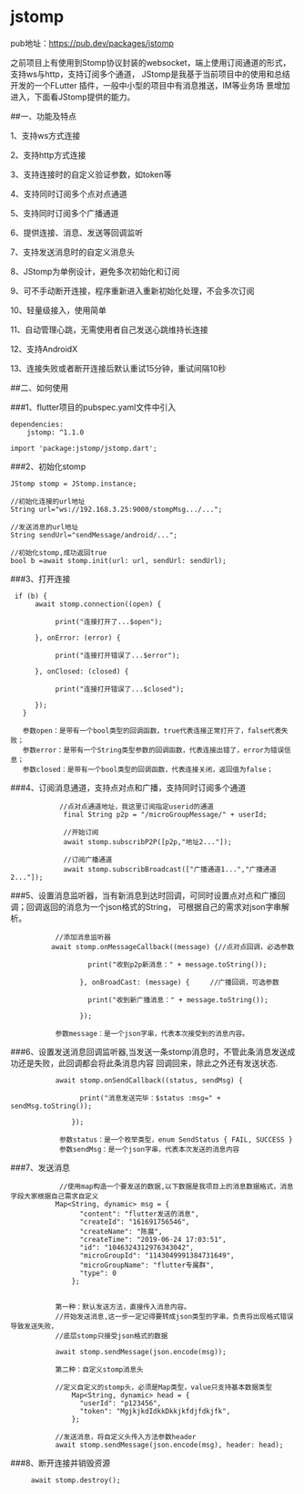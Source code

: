 # jstomp

pub地址：https://pub.dev/packages/jstomp

之前项目上有使用到Stomp协议封装的websocket，端上使用订阅通道的形式，支持ws与http，支持订阅多个通道，
JStomp是我基于当前项目中的使用和总结开发的一个FLutter 插件，一般中小型的项目中有消息推送，IM等业务场
景增加进入，下面看JStomp提供的能力。

##一、功能及特点

1、支持ws方式连接
        
2、支持http方式连接
        
3、支持连接时的自定义验证参数，如token等
        
4、支持同时订阅多个点对点通道
        
5、支持同时订阅多个广播通道
        
6、提供连接、消息、发送等回调监听
        
7、支持发送消息时的自定义消息头
        
8、JStomp为单例设计，避免多次初始化和订阅
        
9、可不手动断开连接，程序重新进入重新初始化处理，不会多次订阅
        
10、轻量级接入，使用简单
        
11、自动管理心跳，无需使用者自己发送心跳维持长连接
        
12、支持AndroidX
        
13、连接失败或者断开连接后默认重试15分钟，重试间隔10秒
        
        
##二、如何使用
    
###1、flutter项目的pubspec.yaml文件中引入

```
dependencies:
    jstomp: ^1.1.0

import 'package:jstomp/jstomp.dart';

```
###2、初始化stomp

```
JStomp stomp = JStomp.instance;

//初始化连接的url地址
String url="ws://192.168.3.25:9000/stompMsg.../...";

//发送消息的url地址
String sendUrl="sendMessage/android/...";

//初始化stomp,成功返回true
bool b =await stomp.init(url: url, sendUrl: sendUrl);

```

###3、打开连接

```
 if (b) {
      await stomp.connection((open) {

           print("连接打开了...$open");

      }, onError: (error) {

           print("连接打开错误了...$error");

      }, onClosed: (closed) {

           print("连接打开错误了...$closed");

      });
   }

   参数open：是带有一个bool类型的回调函数，true代表连接正常打开了，false代表失败；
   参数error：是带有一个String类型参数的回调函数，代表连接出错了，error为错误信息；
   参数closed：是带有一个bool类型的回调函数，代表连接关闭，返回值为false；
```
             
###4、订阅消息通道，支持点对点和广播，支持同时订阅多个通道

```
            //点对点通道地址，我这里订阅指定userid的通道
             final String p2p = "/microGroupMessage/" + userId;
             
             //开始订阅
             await stomp.subscribP2P([p2p,"地址2..."]);
             
             //订阅广播通道
             await stomp.subscribBroadcast(["广播通道1...","广播通道2..."]);

```

###5、设置消息监听器，当有新消息到达时回调，可同时设置点对点和广播回调；回调返回的消息为一个json格式的String，
           可根据自己的需求对json字串解析。

```
           //添加消息监听器
          await stomp.onMessageCallback((message) {//点对点回调，必选参数
           
                   print("收到p2p新消息：" + message.toString());
                   
                 }, onBroadCast: (message) {     //广播回调，可选参数
                 
                   print("收到新广播消息：" + message.toString());
                   
                 });
           
           参数message：是一个json字串，代表本次接受到的消息内容。
```

###6、设置发送消息回调监听器,当发送一条stomp消息时，不管此条消息发送成功还是失败，此回调都会将此条消息内容
           回调回来，除此之外还有发送状态.

```
           await stomp.onSendCallback((status, sendMsg) {
            
                 print("消息发送完毕：$status :msg=" + sendMsg.toString());
                 
               });
            
            参数status：是一个枚举类型，enum SendStatus { FAIL, SUCCESS }
            参数sendMsg：是一个json字串，代表本次发送的消息内容

```

###7、发送消息

```
            //使用map构造一个要发送的数据,以下数据是我项目上的消息数据格式，消息字段大家根据自己需求自定义
           Map<String, dynamic> msg = {
                 "content": "flutter发送的消息",
                 "createId": "161691756546",
                 "createName": "陈晨",
                 "createTime": "2019-06-24 17:03:51",
                 "id": "1046324312976343042",
                 "microGroupId": "1143049991384731649",
                 "microGroupName": "flutter专属群",
                 "type": 0
               };
           
               
           第一种：默认发送方法，直接传入消息内容。
           //开始发送消息,这一步一定记得要转成json类型的字串，负责将出现格式错误导致发送失败，
           //底层stomp只接受json格式的数据
           
           await stomp.sendMessage(json.encode(msg)); 
           
           第二种：自定义stomp消息头
           
           //定义自定义的stomp头，必须是Map类型，value只支持基本数据类型
               Map<String, dynamic> head = {
                 "userId": "p123456",
                 "token": "MgjkjkdIdkkDkkjkfdjfdkjfk",
               };
           
           //发送消息，将自定义头传入方法参数header
           await stomp.sendMessage(json.encode(msg), header: head);
```

###8、断开连接并销毁资源

```
     await stomp.destroy();

```





